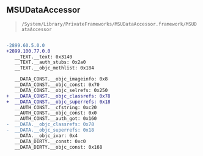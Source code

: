 ## MSUDataAccessor

> `/System/Library/PrivateFrameworks/MSUDataAccessor.framework/MSUDataAccessor`

```diff

-2899.60.5.0.0
+2899.100.77.0.0
   __TEXT.__text: 0x3140
   __TEXT.__auth_stubs: 0x2a0
   __TEXT.__objc_methlist: 0x184

   __DATA_CONST.__objc_imageinfo: 0x8
   __DATA_CONST.__objc_const: 0x70
   __DATA_CONST.__objc_selrefs: 0x250
+  __DATA_CONST.__objc_classrefs: 0x78
+  __DATA_CONST.__objc_superrefs: 0x18
   __AUTH_CONST.__cfstring: 0xc20
   __AUTH_CONST.__objc_const: 0x0
   __AUTH_CONST.__auth_got: 0x160
-  __DATA.__objc_classrefs: 0x78
-  __DATA.__objc_superrefs: 0x18
   __DATA.__objc_ivar: 0x4
   __DATA_DIRTY.__const: 0xc0
   __DATA_DIRTY.__objc_const: 0x168

```
